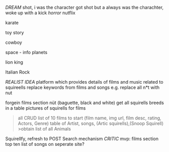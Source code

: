_DREAM_
shot, i was the character got shot but a always was the charachter, woke up with a kick
_horror_
nutflix

karate

toy story

cowboy

space - info planets

lion king

Italian Rock

_REALIST_
_IDEA_
platform which provides details of films and music related to squireells
replace keywords from films and songs
e.g. replace all n\*t with nut

forgein films section nüt (baguette, black and white)
get all squirells breeds in a table
pictures of squirells for films

> all CRUD
> list of 10 films to start (film name, img url, film desc, rating, Actors, Genre)
> table of Artist, songs, (Artic squirells),(Snoop Squirell) >obtain list of all Animals

Squirellfy, refresh to POST
Search mechanism
_CRITIC_
mvp: films section
top ten list of songs on seperate site?
